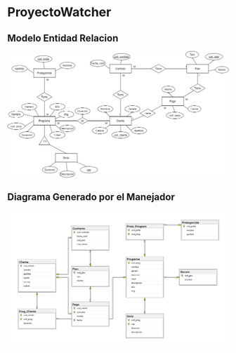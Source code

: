 # ProyectoWatcher

## Modelo Entidad Relacion
![Modelo Entidad Relacion](/Sem.png)

## Diagrama Generado por el Manejador
![Diagrama Generado](/diag.png)

